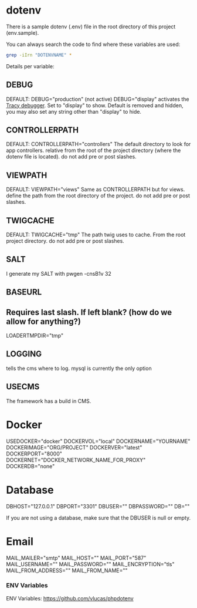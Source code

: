 # dotenv

There is a sample dotenv (.env) file in the root directory of this project (env.sample).

You can always search the code to find where these variables are used:
```bash
grep -iIrn "DOTENVNAME" *
```

Details per variable:

## DEBUG
DEFAULT: DEBUG="production" (not active)
DEBUG="display" activates the [Tracy debugger](https://tracy.nette.org/en/).
Set to "display" to show.
Default is removed and hidden,  you may also set any string other than "display" to hide.

## CONTROLLERPATH
DEFAULT: CONTROLLERPATH="controllers"
The default directory to look for app controllers.
relative from the root of the project directory (where the dotenv file is located).
do not add pre or post slashes.

## VIEWPATH
DEFAULT: VIEWPATH="views"
Same as CONTROLLERPATH but for views.
define the path from the root directory of the project.
do not add pre or post slashes.

## TWIGCACHE
DEFAULT: TWIGCACHE="tmp"
The path twig uses to cache.
From the root project directory.
do not add pre or post slashes.

## SALT
I generate my SALT with pwgen -cnsB1v 32

## BASEURL
Requires last slash.
If left blank? (how do we allow for anything?)
---

LOADERTMPDIR="tmp"

## LOGGING

tells the cms where to log.
mysql is currently the only option

## USECMS

The framework has a build in CMS.


# Docker
USEDOCKER="docker"
DOCKERVOL="local"
DOCKERNAME="YOURNAME"
DOCKERIMAGE="ORG/PROJECT"
DOCKERVER="latest"
DOCKERPORT="8000"
DOCKERNET="DOCKER_NETWORK_NAME_FOR_PROXY"
DOCKERDB="none"

# Database
DBHOST="127.0.0.1"
DBPORT="3301"
DBUSER=""
DBPASSWORD=""
DB=""

If you are not using a database, make sure that the DBUSER is null or empty.

# Email
MAIL_MAILER="smtp"
MAIL_HOST=""
MAIL_PORT="587"
MAIL_USERNAME=""
MAIL_PASSWORD=""
MAIL_ENCRYPTION="tls"
MAIL_FROM_ADDRESS=""
MAIL_FROM_NAME=""


### ENV Variables

ENV Variables: https://github.com/vlucas/phpdotenv
